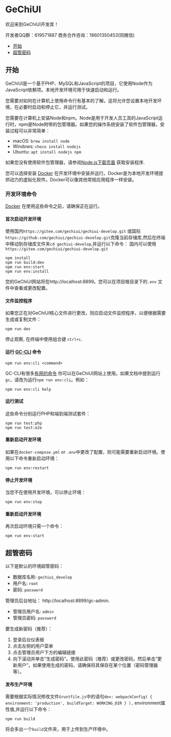 # GeChiUI

欢迎来到GeChiUI开发库！

开发者QQ群：619571887
商务合作咨询：18601350453(同微信)

* [开始](#getting-started)
* [超管密码](#credentials)

## 开始

GeChiUI是一个基于PHP、MySQL和JavaScript的项目，它使用Node作为JavaScript依赖项。本地开发环境可用于快速启动和运行。

您需要对如何在计算机上使用命令行有基本的了解。这将允许您设置本地开发环境，在必要时启动和停止它，并运行测试。

您需要在计算机上安装Node和npm。Node是用于开发人员工具的JavaScript运行时，npm是Node附带的包管理器。如果您的操作系统安装了软件包管理器，安装过程可以非常简单：

* macOS: `brew install node`
* Windows: `choco install nodejs`
* Ubuntu: `apt install nodejs npm`

如果您没有使用软件包管理器，请参阅[Node.js下载页面](https://nodejs.org/en/download/) 获取安装程序.

您可以选择安装 [Docker](https://www.docker.com/products/docker-desktop) 在开发环境中安装并运行。Docker是为本地开发环境提供动力的虚拟化软件。Docker可以像其他常规应用程序一样安装。

### 开发环境命令

[Docker](https://www.docker.com/products/docker-desktop) 在使用这些命令之前，请确保正在运行。

#### 首次启动开发环境

使用国内`https://gitee.com/gechiui/gechiui-develop.git` 或国际`https://github.com/gechiui/gechiui-develop.git`克隆当前存储库,然后在终端中移动到存储库文件夹`cd gechiui-develop`,并运行以下命令：
国内可以使用`https://gitee.com/gechiui/gechiui-develop.git`
```
npm install
npm run build:dev
npm run env:start
npm run env:install
```

您的GeChiUI网站将在http://localhost:8899。您可以在项目根目录下的`.env` 文件中查看或更改配置。

#### 文件监控程序

如果您正在对GeChiUI核心文件进行更改，则应启动文件监控程序，以便根据需要生成或复制文件：

```
npm run dev
```

停止观察, 在终端中使用组合键 `ctrl+c`.

#### 运行 [GC-CLI](https://make.gechiui.com/cli/handbook/) 命令

```
npm run env:cli <command>
```

GC-CLI有很多[有用的命令](https://developer.gechiui.com/cli/commands/) 你可以在GeChiUI网站上使用。如果文档中提到运行`gc`，请改为运行`npm run env:cli`。例如：

```
npm run env:cli help
```

#### 运行测试

这些命令分别运行PHP和端到端测试套件：

```
npm run test:php
npm run test:e2e
```

#### 重新启动开发环境

如果在`docker-compose.yml` or `.env`中更改了配置，则可能需要重新启动环境。使用以下命令重新启动环境：

```
npm run env:restart
```

#### 停止开发环境

当您不在使用开发环境，可以停止环境：

```
npm run env:stop
```

#### 重新启动开发环境

再次启动环境只需一个命令：

```
npm run env:start
```

## 超管密码

以下是默认的环境超管密码：

* 数据库名称: `gechiui_develop`
* 用户名: `root`
* 密码: `password`

管理员后台地址： http://localhost:8899/gc-admin.

* 管理员用户名: `admin`
* 管理员密码: `password`

要生成新密码（推荐）：


1. 登录后台仪表板
2. 点击左侧的用户菜单
3. 点击管理员用户下方的编辑链接
4. 向下滚动并单击“生成密码”。使用此密码（推荐）或更改密码，然后单击“更新用户”。如果使用生成的密码，请确保将其保存在某个位置（密码管理器等）。

#### 发布生产环境

需要根据实际情况修改文件`Gruntfile.js`中的语句`dev: webpackConfig( { environment: 'production', buildTarget: WORKING_DIR } ),` environment属性值,并运行以下命令：

```
npm run build
```
将会多出一个`build`文件夹，用于上传到生产环境中。

